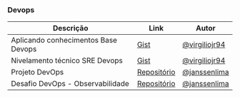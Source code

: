 ### Devops

| Descrição | Link | Autor |
|-----------|------|-------|
| Aplicando conhecimentos Base Devops | [Gist](https://gist.github.com/virgiliojr94/6383b430c80910f03d28f5ef872b2c74) | [@virgiliojr94](https://github.com/virgiliojr94) |
| Nivelamento técnico SRE Devops | [Gist](https://gist.github.com/virgiliojr94/0e82fe5b32668de5a4476dd5402574e2) | [@virgiliojr94](https://github.com/virgiliojr94) |
| Projeto DevOps | [Repositório](https://github.com/janssenlima/projeto-devops) | [@janssenlima](https://github.com/janssenlima) |
| Desafio DevOps - Observabilidade | [Repositório](https://github.com/PicPay/picpay-desafio-devops-observabilidade) | [@janssenlima](https://github.com/janssenlima) |
